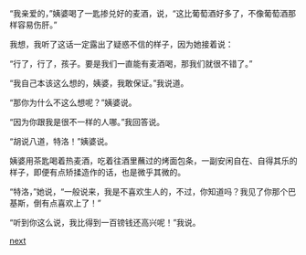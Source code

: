 
“我亲爱的，”姨婆喝了一匙掺兑好的麦酒，说，“这比葡萄酒好多了，不像葡萄酒那样容易伤肝。”

我想，我听了这话一定露出了疑惑不信的样子，因为她接着说：

“行了，行了，孩子。要是我们一直能有麦酒喝，那我们就很不错了。”

“我自己本该这么想的，姨婆，我敢保证。”我说道。

“那你为什么不这么想呢？”姨婆说。

“因为你跟我是很不一样的人哪。”我回答说。

“胡说八道，特洛！”姨婆说。

姨婆用茶匙喝着热麦酒，吃着往酒里蘸过的烤面包条，一副安闲自在、自得其乐的样子，即便有点矫揉造作的话，也是微乎其微的。

“特洛，”她说，“一般说来，我是不喜欢生人的，不过，你知道吗？我见了你那个巴基斯，倒有点喜欢上了！”

“听到你这么说，我比得到一百镑钱还高兴呢！”我说。

[next](page445.md)